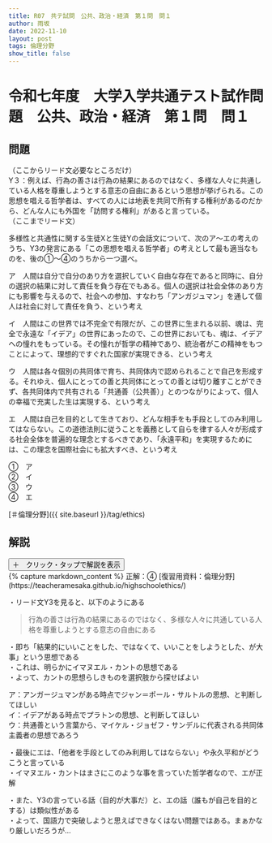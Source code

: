 ```yaml
---
title: R07　共テ試問　公共、政治・経済　第１問　問１
author: 雨坂
date: 2022-11-10
layout: post
tags: 倫理分野
show_title: false
---
```

  
# 令和七年度　大学入学共通テスト試作問題　公共、政治・経済　第１問　問１  

## 問題  
（ここからリード文必要なところだけ）  
Y３：例えば、行為の善さは行為の結果にあるのではなく、多様な人々に共通している人格を尊重しようとする意志の自由にあるという思想が挙げられる。この思想を唱える哲学者は、すべての人には地表を共同で所有する権利があるのだから、どんな人にも外国を「訪問する権利」があると言っている。  
（ここまでリード文）  
  
多様性と共通性に関する生徒Xと生徒Yの会話文について、次のア〜エの考えのうち、Y3の発言にある「この思想を唱える哲学者」の考えとして最も適当なものを、後の①〜④のうちから一つ選べ。  
  
ア　人間は自分で自分のあり方を選択していく自由な存在であると同時に、自分の選択の結果に対して責任を負う存在でもある。個人の選択は社会全体のあり方にも影響を与えるので、社会への参加、すなわち「アンガジュマン」を通して個人は社会に対して責任を負う、という考え  
  
イ　人間はこの世界では不完全で有限だが、この世界に生まれる以前、魂は、完全で永遠な「イデア」の世界にあったので、この世界においても、魂は、イデアへの憧れをもっている。その憧れが哲学の精神であり、統治者がこの精神をもつことによって、理想的ですぐれた国家が実現できる、という考え  
  
ウ　人間は各々個別の共同体で育ち、共同体内で認められることで自己を形成する。それゆえ、個人にとっての善と共同体にとっての善とは切り離すことができず、各共同体内で共有される「共通善（公共善）」とのつながりによって、個人の幸福で充実した生は実現する、という考え  
  
エ　人間は自己を目的として生きており、どんな相手をも手段としてのみ利用してはならない。この道徳法則に従うことを義務として自らを律する人々が形成する社会全体を普遍的な理念とするべきであり、「永遠平和」を実現するためには、この理念を国際社会にも拡大すべき、という考え  
  
①　ア  
②　イ  
③　ウ  
④　エ  
  
[＃倫理分野]({{ site.baseurl }}/tag/ethics)  
  
## 解説  
<div class="collapsible">
  <button class="collapsible-button">＋　クリック・タップで解説を表示</button>
  <div class="collapsible-content">
    {% capture markdown_content %}
正解：④  
[復習用資料：倫理分野](https://teacheramesaka.github.io/highschoolethics/)
  
・リード文Y3を見ると、以下のようにある  
  
>行為の善さは行為の結果にあるのではなく、多様な人々に共通している人格を尊重しようとする意志の自由にある  
  
・即ち「結果的にいいことをした、ではなくて、いいことをしようとした、が大事」という思想である  
・これは、明らかにイマヌエル・カントの思想である  
・よって、カントの思想らしきものを選択肢から探せばよい  
  
ア：アンガージュマンがある時点でジャン＝ポール・サルトルの思想、と判断してほしい  
イ：イデアがある時点でプラトンの思想、と判断してほしい  
ウ：共通善という言葉から、マイケル・ジョゼフ・サンデルに代表される共同体主義者の思想であろう  
  
・最後にエは、「他者を手段としてのみ利用してはならない」や永久平和がどうこうと言っている  
・イマヌエル・カントはまさにこのような事を言っていた哲学者なので、エが正解  
  
・また、Y3の言っている話（目的が大事だ）と、エの話（誰もが自己を目的とする）は類似性がある  
・よって、国語力で突破しようと思えばできなくはない問題ではある。まぁかなり厳しいだろうが…  